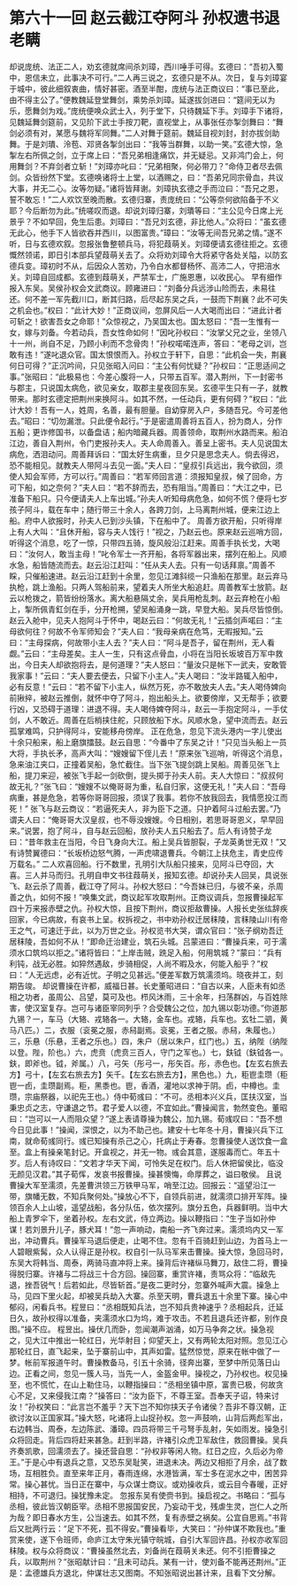 # 第六十一回 赵云截江夺阿斗 孙权遗书退老瞒


却说庞统、法正二人，劝玄德就席间杀刘璋，西川唾手可得。玄德曰：“吾初入蜀中，恩信未立，此事决不可行。”二人再三说之，玄德只是不从。次日，复与刘璋宴于城中，彼此细叙衷曲，情好甚密。酒至半酣，庞统与法正商议曰：“事已至此，由不得主公了。”便教魏延登堂舞剑，乘势杀刘璋。延遂拔剑进曰：“筵间无以为乐，愿舞剑为戏。”庞统便唤众武士入，列于堂下，只待魏延下手。刘璋手下诸将，见魏延舞剑筵前，又见阶下武士手按刀靶，直视堂上，从事张任亦掣剑舞曰：“舞剑必须有对，某愿与魏将军同舞。”二人对舞于筵前。魏延目视刘封，封亦拔剑助舞。于是刘璝、泠苞、邓贤各掣剑出曰：“我等当群舞，以助一笑。”玄德大惊，急掣左右所佩之剑，立于席上曰：“吾兄弟相逢痛饮，并无疑忌。又非鸿门会上，何用舞剑？不弃剑者立斩！”刘璋亦叱曰：“兄弟相聚，何必带刀？”命侍卫者尽去佩剑。众皆纷然下堂。玄德唤诸将士上堂，以酒赐之，曰：“吾弟兄同宗骨血，共议大事，并无二心。汝等勿疑。”诸将皆拜谢。刘璋执玄德之手而泣曰：“吾兄之恩，誓不敢忘！”二人欢饮至晚而散。玄德归寨，责庞统曰：“公等奈何欲陷备于不义耶？今后断勿为此。”统嗟叹而退。却说刘璋归寨，刘璝等曰：“主公见今日席上光景乎？不如早回，免生后患。刘璋曰：“吾兄刘玄德，非比他人。”众将曰：“虽玄德无此心，他手下人皆欲吞并西川，以图富贵。”璋曰：“汝等无间吾兄弟之情。”遂不听，日与玄德欢叙。忽报张鲁整顿兵马，将犯葭萌关。刘璋便请玄德往拒之。玄德慨然领诺，即日引本部兵望葭萌关去了。众将劝刘璋令大将紧守各处关隘，以防玄德兵变。璋初时不从，后因众人苦劝，乃令白水都督杨怀、高沛二人，守把涪水关。刘璋自回成都。玄德到葭萌关，严禁军士，广施恩惠，以收民心。
早有细作报入东吴。吴侯孙权会文武商议。顾雍进曰：“刘备分兵远涉山险而去，未易往还。何不差一军先截川口，断其归路，后尽起东吴之兵，一鼓而下荆襄？此不可失之机会也。”权曰：“此计大妙！”正商议间，忽屏风后一人大喝而出曰：“进此计者可斩之！欲害吾女之命耶！”众惊视之，乃吴国太也。国太怒曰：“吾一生惟有一女，嫁与刘备。今若动兵，吾女性命如何！”因叱孙权曰：“汝掌父兄之业，坐领八十一州，尚自不足，乃顾小利而不念骨肉！”孙权喏喏连声，答曰：“老母之训，岂敢有违！”遂叱退众官。国太恨恨而入。孙权立于轩下，自思：“此机会一失，荆襄何日可得？”正沉吟间，只见张昭入问曰：“主公有何忧疑？”孙权曰：“正思适间之事。”张昭曰：“此极易也：今差心腹将一人，只带五百军。潜入荆州，下一封密书与郡主，只说国太病危，欲见亲女，取郡主星夜回东吴。玄德平生只有一子，就教带来。那时玄德定把荆州来换阿斗。如其不然，一任动兵，更有何碍？”权曰：“此计大妙！吾有一人，姓周，名善，最有胆量。自幼穿房入户，多随吾兄。今可差他去。”昭曰：“切勿漏泄。只此便令起行。”于是密遣周善将五百人，扮为商人，分作五船；更诈修国书，以备盘诘；船内暗藏兵器。周善领命，取荆州水路而来。船泊江边，善自入荆州，令门吏报孙夫人。夫人命周善入。善呈上密书。夫人见说国太病危，洒泪动问。周善拜诉曰：“国太好生病重，旦夕只是思念夫人。倘去得迟，恐不能相见。就教夫人带阿斗去见一面。”夫人曰：“皇叔引兵远出，我今欲回，须使人知会军师，方可以行。”周善曰：“若军师回言道：须报知皇叔，候了回命，方可下船，如之奈何？”夫人曰：“若不辞而去，恐有阻当。”周善曰：“大江之中，已准备下船只。只今便请夫人上车出城。”孙夫人听知母病危急，如何不慌？便将七岁孩子阿斗，载在车中；随行带三十余人，各跨刀剑，上马离荆州城，便来江边上船。府中人欲报时，孙夫人已到沙头镇，下在船中了。
周善方欲开船，只听得岸上有人大叫：“且休开船，容与夫人饯行！”视之，乃赵云也。原来赵云巡哨方回，听得这个消息，吃了一惊，只带四五骑，旋风般沿江赶来。周善手执长戈，大喝曰：“汝何人，敢当主母！”叱令军士一齐开船，各将军器出来，摆列在船上。风顺水急，船皆随流而去。赵云沿江赶叫：“任从夫人去。只有一句话拜禀。”周善不睬，只催船速进。赵云沿江赶到十余里，忽见江滩斜缆一只渔船在那里。赵云弃马执枪，跳上渔船。只两人驾船前来，望着夫人所坐大船追赶。周善教军士放箭。赵云以枪拨之，箭皆纷纷落水。离大船悬隔丈余，吴兵用枪乱刺。赵云弃枪在小船上，掣所佩青釭剑在手，分开枪搠，望吴船涌身一跳，早登大船。吴兵尽皆惊倒。赵云入舱中，见夫人抱阿斗于怀中，喝赵云曰：“何故无礼！”云插剑声喏曰：“主母欲何往？何故不令军师知会？”夫人曰：“我母亲病在危笃，无暇报知。”云曰：“主母探病，何故带小主人去？”夫人曰：“阿斗是吾子，留在荆州，无人看觑。”云曰：“主母差矣。主人一生，只有这点骨血，小将在当阳长坂坡百万军中救出，今日夫人却欲抱将去，是何道理？”夫人怒曰：“量汝只是帐下一武夫，安敢管我家事！”云曰：“夫人要去便去，只留下小主人。”夫人喝曰：“汝半路辄入船中，必有反意！”云曰：“若不留下小主人，纵然万死，亦不敢放夫人去。”夫人喝侍婢向前揪捽，被赵云推倒，就怀中夺了阿斗，抱出船头上。欲要傍岸，又无帮手；欲要行凶，又恐碍于道理：进退不得。夫人喝侍婢夺阿斗，赵云一手抱定阿斗，一手仗剑，人不敢近。周善在后梢挟住舵，只顾放船下水。风顺水急，望中流而去。赵云孤掌难鸣，只护得阿斗，安能移舟傍岸。
正在危急，忽见下流头港内一字儿使出十余只船来，船上磨旗擂鼓。赵云自思：“今番中了东吴之计！”只见当头船上一员大将，手执长矛，高声大叫：“嫂嫂留下侄儿去！”原来张飞巡哨，听得这个消息，急来油江夹口，正撞着吴船，急忙截住。当下张飞提剑跳上吴船。周善见张飞上船，提刀来迎，被张飞手起一剑砍倒，提头掷于孙夫人前。夫人大惊曰：“叔叔何故无礼？”张飞曰：“嫂嫂不以俺哥哥为重，私自归家，这便无礼！”夫人曰：“吾母病重，甚是危急，若等你哥哥回报，须误了我事。若你不放我回去，我情愿投江而死！”
张飞与赵云商议：“若逼死夫人，非为臣下之道。只护着阿斗过船去罢。”乃谓夫人曰：“俺哥哥大汉皇叔，也不辱没嫂嫂。今日相别，若思哥哥恩义，早早回来。”说罢，抱了阿斗，自与赵云回船，放孙夫人五只船去了。后人有诗赞子龙曰：“昔年救主在当阳，今日飞身向大江。船上吴兵皆胆裂，子龙英勇世无双！”又有诗赞翼德曰：“长坂桥边怒气腾，一声虎啸退曹兵。今朝江上扶危主，青史应传万载名。”
二人欢喜回船。行不数里，孔明引大队船只接来，见阿斗已夺回，大喜。三人并马而归。孔明自申文书往葭萌关，报知玄德。却说孙夫人回吴，具说张飞、赵云杀了周善，截江夺了阿斗。孙权大怒曰：“今吾妹已归，与彼不亲，杀周善之仇，如何不报！”唤集文武，商议起军攻取荆州。正商议调兵，忽报曹操起军四十万来报赤壁之仇。孙权大惊，且按下荆州，商议拒敌曹操。人报长史张纮辞疾回家，今已病故，有哀书上呈。权拆视之，书中劝孙权迁居秣陵，言秣陵山川有帝王之气，可速迁于此，以为万世之业。孙权览书大哭，谓众官曰：“张子纲劝吾迁居秣陵，吾如何不从！”即命迁治建业，筑石头城。吕蒙进曰：“曹操兵来，可于濡须水口筑坞以拒之。”诸将皆曰：“上岸击贼，跣足入船，何用筑城？”蒙曰：“兵有利钝，战无必胜。如猝然遇敌，步骑相促，人尚不暇及水，何能入船乎？”权曰：“人无远虑，必有近忧。子明之见甚远。”便差军数万筑濡须坞。晓夜并工，刻期告竣。
却说曹操在许都，威福日甚。长史董昭进曰：“自古以来，人臣未有如丞相之功者，虽周公、吕望，莫可及也。栉风沐雨，三十余年，扫荡群凶，与百姓除害，使汉室复存。岂可与诸臣宰同列乎？合受魏公之位，加九锡以彰功德。”你道那九锡？一，车马（大辂、戎辂各一。大辂，金车也。戎辂，兵车也。玄牡二驷，黄马八匹。）二，衣服（衮冕之服，赤舄副焉。衮冕，王者之服。赤舄，朱履也。）三，乐悬（乐悬，王者之乐也。）四，朱户（居以朱户，红门也。）五，纳陛（纳陛以登。陛，阶也。）六，虎贲（虎贲三百人，守门之军也。）七，鈇钺（鈇钺各一。鈇，即斧也。钺，斧属。）八，弓矢（彤弓一，彤矢百。彤，赤色也。【左玄右旅去方】弓十，【左玄右旅去方】矢千。【左玄右旅去方】，黑色也。）九，秬鬯圭瓒（秬鬯一卣，圭瓒副焉。秬，黑黍也。鬯，香酒，灌地以求神于阴。卣，中樽也。圭瓒，宗庙祭器，以祀先王也。）侍中荀彧曰：“不可。丞相本兴义兵，匡扶汉室，当秉忠贞之志，守谦退之节。君子爱人以德，不宜如此。”曹操闻言，勃然变色。董昭曰：“岂可以一人而阻众望？”遂上表请尊操为魏公，加九锡。荀彧叹曰：“吾不想今日见此事！”操闻，深恨之，以为不助己也。建安十七年冬十月，曹操兴兵下江南，就命荀彧同行。彧已知操有杀己之心，托病止于寿春。忽曹操使人送饮食一盒至。盒上有操亲笔封记。开盒视之，并无一物。彧会其意，遂服毒而亡。年五十岁。后人有诗叹曰：“文若才华天下闻，可怜失足在权门。后人休把留侯比，临没无颜见汉君。”其子荀恽，发哀书报曹操。操甚懊悔，命厚葬之，谥曰敬侯。
且说曹操大军至濡须，先差曹洪领三万铁甲马军，哨至江边。回报云：“遥望沿江一带，旗幡无数，不知兵聚何处。”操放心不下，自领兵前进，就濡须口排开军阵。操领百余人上山坡，遥望战船，各分队伍，依次摆列。旗分五色，兵器鲜明。当中大船上青罗伞下，坐着孙权。左右文武，侍立两边。操以鞭指曰：“生子当如孙仲谋！若刘景升儿子，豚犬耳！”忽一声响动，南船一齐飞奔过来。濡须坞内又一军出，冲动曹兵。曹操军马退后便走，止喝不住。忽有千百骑赶到山边，为首马上一人碧眼紫髯，众人认得正是孙权。权自引一队马军来击曹操。操大惊，急回马时，东吴大将韩当、周泰，两骑马直冲将上来。操背后许褚纵马舞刀，敌住二将，曹操得脱归寨。许褚与二将战三十合方回。操回寨，重赏许褚，责骂众将：“临敌先退，挫吾锐气！后若如此，尽皆斩首。”是夜二更时分，忽寨外喊声大震。操急上马，见四下里火起，却被吴兵劫入大寨。杀至天明，曹兵退五十余里下寨。操心中郁闷，闲看兵书。程昱曰：“丞相既知兵法，岂不知兵贵神速乎？丞相起兵，迁延日久，故孙权得以准备，夹濡须水口为坞，难于攻击。不若且退兵还许都，别作良图。”操不应。
程昱出。操伏几而卧，忽闻潮声汹涌，如万马争奔之状。操急视之，见大江中推出一轮红日，光华射目；仰望天上，又有两轮太阳对照。忽见江心那轮红日，直飞起来，坠于寨前山中，其声如雷。猛然惊觉，原来在帐中做了一梦。帐前军报道午时。曹操教备马，引五十余骑，径奔出寨，至梦中所见落日山边。正看之间，忽见一簇人马，当先一人，金盔金甲。操视之，乃孙权也。权见操至，也不慌忙，在山上勒住马，以鞭指操曰：“丞相坐镇中原，富贵已极，何故贪心不足，又来侵我江南？”操答曰：“汝为臣下，不尊王室。吾奉天子诏，特来讨汝！”孙权笑曰：“此言岂不羞乎？天下岂不知你挟天子令诸侯？吾非不尊汉朝，正欲讨汝以正国家耳。”操大怒，叱诸将上山捉孙权。忽一声鼓响，山背后两彪军出，右边韩当、周泰，左边陈武、潘璋。四员将带三千弓弩手乱射，矢如雨发。操急引众将回走。背后四将赶来甚急。赶到半路，许褚引众虎卫军敌住，救回曹操。吴兵齐奏凯歌，回濡须去了。操还营自思：“孙权非等闲人物。红日之应，久后必为帝王。”于是心中有退兵之意，又恐东吴耻笑，进退未决。两边又相拒了月余，战了数场，互相胜负。直至来年正月，春雨连绵，水港皆满，军士多在泥水之中，困苦异常。操心甚忧。当日正在寨中，与众谋士商议。或劝操收兵，或云目今春暖，正好相持，不可退归。操犹豫未定。
忽报东吴有使赍书到。操启视之。书略曰：“孤与丞相，彼此皆汉朝臣宰。丞相不思报国安民，乃妄动干戈，残虐生灵，岂仁人之所为哉？即日春水方生，公当速去。如其不然，复有赤壁之祸矣。公宜自思焉。”书背后又批两行云：“足下不死，孤不得安。”曹操看毕，大笑曰：“孙仲谋不欺我也。”重赏来使，遂下令班师，命庐江太守朱光镇守皖城，自引大军回许昌。孙权亦收军回秣陵。权与众将商议：“曹操虽然北去，刘备尚在葭萌关未还。何不引拒曹操之兵，以取荆州？”张昭献计曰：“且未可动兵。某有一计，使刘备不能再还荆州。”正是：孟德雄兵方退北，仲谋壮志又图南。不知张昭说出甚计来，且看下文分解。

